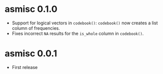 # asmisc 0.1.0

* Support for logical vectors in `codebook()`: `codebook()` now creates a list column of frequencies.
* Fixes incorrect `NA` results for the `is_whole` column in `codebook()`.


# asmisc 0.0.1

* First release
